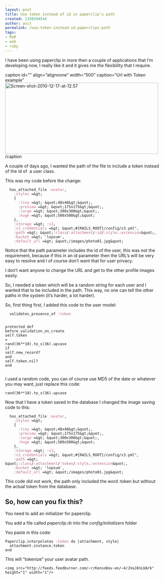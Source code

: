 ```yaml
---
layout: post
title: Use token instead of id in paperclip's path
created: 1338394544
author: avit
permalink: /use-token-instead-id-paperclips-path
tags:
- RoR
- web
- ruby
---
```

<p>I have been using paperclip in more then a couple of applications that I’m developing now, I really like it and it gives me the flexibility that I require.</p>

<p><span>caption id=”” align=”alignnone” width=”500” caption=”Url with Token example”</span><a href='http://www.flickr.com/photos/51960246@N07/5267932629/' title='Screen-shot-2010-12-17-at-12.57 by KensoDev, on Flickr'><img alt='Screen-shot-2010-12-17-at-12.57' height='232' src='http://farm6.static.flickr.com/5204/5267932629_ec11d80ab8.jpg' width='500' /></a><span>/caption</span></p>

<p>A couple of days ago, I wanted the path of the file to include a token instead of the id of  a user class.</p>

<p>This was my code before the change:</p>
<div class='highlight'><pre><code class='ruby'>  <span class='n'>has_attached_file</span> <span class='ss'>:avatar</span><span class='p'>,</span>
    <span class='ss'>:styles</span> <span class='o'>=&</span><span class='n'>gt</span><span class='p'>;</span>
    <span class='p'>{</span>
      <span class='ss'>:tiny</span> <span class='o'>=&</span><span class='n'>gt</span><span class='p'>;</span> <span class='o'>&</span><span class='n'>quot</span><span class='p'>;</span><span class='mi'>48</span><span class='n'>x48</span><span class='o'>&</span><span class='n'>gt</span><span class='p'>;</span><span class='o'>&</span><span class='n'>quot</span><span class='p'>;,</span>
      <span class='ss'>:preview</span> <span class='o'>=&</span><span class='n'>gt</span><span class='p'>;</span> <span class='o'>&</span><span class='n'>quot</span><span class='p'>;</span><span class='mi'>175</span><span class='n'>x175</span><span class='o'>&</span><span class='n'>gt</span><span class='p'>;</span><span class='o'>&</span><span class='n'>quot</span><span class='p'>;,</span>
      <span class='ss'>:large</span> <span class='o'>=&</span><span class='n'>gt</span><span class='p'>;</span> <span class='o'>&</span><span class='n'>quot</span><span class='p'>;</span><span class='mi'>300</span><span class='n'>x300</span><span class='o'>&</span><span class='n'>gt</span><span class='p'>;</span><span class='o'>&</span><span class='n'>quot</span><span class='p'>;,</span>
      <span class='ss'>:huge</span> <span class='o'>=&</span><span class='n'>gt</span><span class='p'>;</span> <span class='o'>&</span><span class='n'>quot</span><span class='p'>;</span><span class='mi'>500</span><span class='n'>x500</span><span class='o'>&</span><span class='n'>gt</span><span class='p'>;</span><span class='o'>&</span><span class='n'>quot</span><span class='p'>;</span>
    <span class='p'>},</span>
    <span class='ss'>:storage</span> <span class='o'>=&</span><span class='n'>gt</span><span class='p'>;</span> <span class='ss'>:s3</span><span class='p'>,</span>
    <span class='ss'>:s3_credentials</span> <span class='o'>=&</span><span class='n'>gt</span><span class='p'>;</span> <span class='o'>&</span><span class='n'>quot</span><span class='p'>;</span><span class='c1'>#{RAILS_ROOT}/config/s3.yml&quot;,</span>
    <span class='ss'>:path</span> <span class='o'>=&</span><span class='n'>gt</span><span class='p'>;</span> <span class='o'>&</span><span class='n'>quot</span><span class='p'>;</span><span class='ss'>:class</span><span class='o'>/</span><span class='ss'>:attachment</span><span class='o'>/</span><span class='ss'>:id</span><span class='o'>/</span><span class='ss'>:style</span><span class='o'>.</span><span class='ss'>:extension</span><span class='o'>&</span><span class='n'>quot</span><span class='p'>;,</span>
    <span class='ss'>:bucket</span> <span class='o'>=&</span><span class='n'>gt</span><span class='p'>;</span> <span class='s1'>'lopsum'</span><span class='p'>,</span>
    <span class='ss'>:default_url</span> <span class='o'>=&</span><span class='n'>gt</span><span class='p'>;</span> <span class='o'>&</span><span class='n'>quot</span><span class='p'>;</span><span class='o'>/</span><span class='n'>images</span><span class='o'>/</span><span class='n'>photo01</span><span class='o'>.</span><span class='n'>jpg</span><span class='o'>&</span><span class='n'>quot</span><span class='p'>;</span>
</code></pre>
</div>
<p>Notice that the path parameter includes the id of the user, this was not the requirement, because if this in an id parameter then the URL’s will be very easy to resolve and I of course don’t want that for user privacy.</p>

<p>I don’t want anyone to change the URL and get to the other profile images easily.</p>

<p>So, I needed a token which will be a random string for each user and I wanted that to be included in the path. This way, no one can tell the other paths in the system (it’s harder, a lot harder).</p>

<p>So, first thing first, I added this code to the user model:</p>
<div class='highlight'><pre><code class='ruby'>  <span class='n'>validates_presence_of</span> <span class='ss'>:token</span>

  <span class='kp'>protected</span>
    <span class='k'>def</span> <span class='nf'>before_validation_on_create</span>
      <span class='nb'>self</span><span class='o'>.</span><span class='n'>token</span> <span class='o'>=</span> <span class='nb'>rand</span><span class='p'>(</span><span class='mi'>36</span><span class='o'>**</span><span class='mi'>10</span><span class='p'>)</span><span class='o'>.</span><span class='n'>to_s</span><span class='p'>(</span><span class='mi'>36</span><span class='p'>)</span><span class='o'>.</span><span class='n'>upcase</span> <span class='k'>if</span> <span class='nb'>self</span><span class='o'>.</span><span class='n'>new_record?</span> <span class='ow'>and</span> <span class='nb'>self</span><span class='o'>.</span><span class='n'>token</span><span class='o'>.</span><span class='n'>nil?</span>
    <span class='k'>end</span>
</code></pre>
</div>
<p>I used a random code, you can of course use MD5 of the date or whatever you may want, just replace this code:</p>
<div class='highlight'><pre><code class='ruby'><span class='nb'>rand</span><span class='p'>(</span><span class='mi'>36</span><span class='o'>**</span><span class='mi'>10</span><span class='p'>)</span><span class='o'>.</span><span class='n'>to_s</span><span class='p'>(</span><span class='mi'>36</span><span class='p'>)</span><span class='o'>.</span><span class='n'>upcase</span>
</code></pre>
</div>
<p>Now that I have a token saved in the database I changed the image saving code to this:</p>
<div class='highlight'><pre><code class='ruby'>  <span class='n'>has_attached_file</span> <span class='ss'>:avatar</span><span class='p'>,</span>
    <span class='ss'>:styles</span> <span class='o'>=&</span><span class='n'>gt</span><span class='p'>;</span>
    <span class='p'>{</span>
      <span class='ss'>:tiny</span> <span class='o'>=&</span><span class='n'>gt</span><span class='p'>;</span> <span class='o'>&</span><span class='n'>quot</span><span class='p'>;</span><span class='mi'>48</span><span class='n'>x48</span><span class='o'>&</span><span class='n'>gt</span><span class='p'>;</span><span class='o'>&</span><span class='n'>quot</span><span class='p'>;,</span>
      <span class='ss'>:preview</span> <span class='o'>=&</span><span class='n'>gt</span><span class='p'>;</span> <span class='o'>&</span><span class='n'>quot</span><span class='p'>;</span><span class='mi'>175</span><span class='n'>x175</span><span class='o'>&</span><span class='n'>gt</span><span class='p'>;</span><span class='o'>&</span><span class='n'>quot</span><span class='p'>;,</span>
      <span class='ss'>:large</span> <span class='o'>=&</span><span class='n'>gt</span><span class='p'>;</span> <span class='o'>&</span><span class='n'>quot</span><span class='p'>;</span><span class='mi'>300</span><span class='n'>x300</span><span class='o'>&</span><span class='n'>gt</span><span class='p'>;</span><span class='o'>&</span><span class='n'>quot</span><span class='p'>;,</span>
      <span class='ss'>:huge</span> <span class='o'>=&</span><span class='n'>gt</span><span class='p'>;</span> <span class='o'>&</span><span class='n'>quot</span><span class='p'>;</span><span class='mi'>500</span><span class='n'>x500</span><span class='o'>&</span><span class='n'>gt</span><span class='p'>;</span><span class='o'>&</span><span class='n'>quot</span><span class='p'>;</span>
    <span class='p'>},</span>
    <span class='ss'>:storage</span> <span class='o'>=&</span><span class='n'>gt</span><span class='p'>;</span> <span class='ss'>:s3</span><span class='p'>,</span>
    <span class='ss'>:s3_credentials</span> <span class='o'>=&</span><span class='n'>gt</span><span class='p'>;</span> <span class='o'>&</span><span class='n'>quot</span><span class='p'>;</span><span class='c1'>#{RAILS_ROOT}/config/s3.yml&quot;,</span>
    <span class='ss'>:path</span> <span class='o'>=&</span><span class='n'>gt</span><span class='p'>;</span> <span class='o'>&</span><span class='n'>quot</span><span class='p'>;</span><span class='ss'>:class</span><span class='o'>/</span><span class='ss'>:attachment</span><span class='o'>/</span><span class='ss'>:token</span><span class='o'>/</span><span class='ss'>:style</span><span class='o'>.</span><span class='ss'>:extension</span><span class='o'>&</span><span class='n'>quot</span><span class='p'>;,</span>
    <span class='ss'>:bucket</span> <span class='o'>=&</span><span class='n'>gt</span><span class='p'>;</span> <span class='s1'>'lopsum'</span><span class='p'>,</span>
    <span class='ss'>:default_url</span> <span class='o'>=&</span><span class='n'>gt</span><span class='p'>;</span> <span class='o'>&</span><span class='n'>quot</span><span class='p'>;</span><span class='o'>/</span><span class='n'>images</span><span class='o'>/</span><span class='n'>photo01</span><span class='o'>.</span><span class='n'>jpg</span><span class='o'>&</span><span class='n'>quot</span><span class='p'>;</span>
</code></pre>
</div>
<p>This code did not work, the path only included the word :token but without the actual token from the database. <h2>So, how can you fix this?</h2> You need to add an initializer for paperclip.</p>

<p>You add a file called<em> paperclip.rb</em> into the<em> config/initializers</em> folder</p>

<p>You paste in this code:</p>
<div class='highlight'><pre><code class='ruby'><span class='no'>Paperclip</span><span class='o'>.</span><span class='n'>interpolates</span> <span class='ss'>:token</span> <span class='k'>do</span> <span class='o'>|</span><span class='n'>attachment</span><span class='p'>,</span> <span class='n'>style</span><span class='o'>|</span>
  <span class='n'>attachment</span><span class='o'>.</span><span class='n'>instance</span><span class='o'>.</span><span class='n'>token</span>
<span class='k'>end</span>
</code></pre>
</div>
<p>This will “tokenize” your user avatar path.</p>
      
    <img src="http://feeds.feedburner.com/~r/KensoDev-en/~4/JVaJ8nLUArk" height="1" width="1"/>
